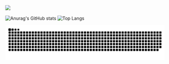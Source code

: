 <img src="https://capsule-render.vercel.app/api?type=venom&color=auto&height=150&section=header&text=hello&fontSize=90" />
<!--### Hi there 👋-->

<!--
**jjiyeong/jjiyeong** is a ✨ _special_ ✨ repository because its `README.md` (this file) appears on your GitHub profile.

Here are some ideas to get you started:
https://github.com/jjiyeong
- 🔭 I’m currently working on ...
- 🌱 I’m currently learning ...
- 👯 I’m looking to collaborate on ...
- 🤔 I’m looking for help with ...
- 💬 Ask me about ...
- 📫 How to reach me: ...
- 😄 Pronouns: ...
- ⚡ Fun fact: ...
-->
![Anurag's GitHub stats](https://github-readme-stats.vercel.app/api?username=jjiyeong&show_icons=true&theme=dracula)
![Top Langs](https://github-readme-stats.vercel.app/api/top-langs/?username=jjiyeong&layout=compact&theme=dracula)

![snake gif](https://github.com/jjiyeong/jjiyeong/blob/output/github-contribution-grid-snake.svg) 
<!-- ![Anurag's GitHub stats](https://github-readme-stats.vercel.app/api?username=jjiyeong&show_icons=true&theme=dracula) -->
